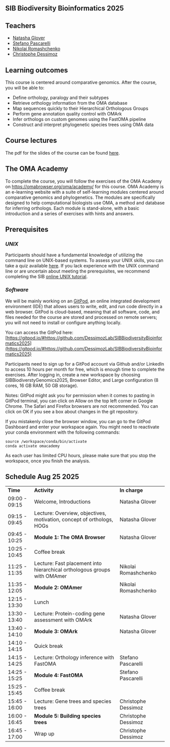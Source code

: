 ## SIB Biodiversity Bioinformatics 2025


## Teachers

* [Natasha Glover](https://lab.dessimoz.org/people/natasha_glover)
* [Stefano Pascarelli](mailto:Stefano.Pascarelli@unil.ch)
* [Nikolai Romashchenko](mailto:nikolai.romashchenko@unil.ch)
* [Christophe Dessimoz](https://www.sib.swiss/christophe-dessimoz-natasha-glover-group)


## Learning outcomes

This course is centered around comparative genomics. After the course, you will be able to:

* Define orthology, paralogy and their subtypes
* Retrieve orthology information from the OMA database
* Map sequences quickly to their Hierarchical Orthologous Groups
* Perform gene annotation quality control with OMArk
* Infer orthologs on custom genomes using the FastOMA pipeline
* Construct and interpret phylogenetic species trees using OMA data

## Course lectures

The pdf for the slides of the course can be found [here](https://github.com/DessimozLab/SIBBiodiversityBioinformatics2025/blob/main/Biodiversity%20bioinformatics%202025.pdf). 

## The OMA Academy

To complete the course, you will follow the exercises of the OMA Academy on https://omabrowser.org/oma/academy/ for this course. OMA Academy is an e-learning website with a suite of self-learning modules centered around comparative genomics and phylogenetics. The modules are specifically designed to help computational biologists use OMA, a method and database for inferring orthologs. Each module is stand-alone, with a basic introduction and a series of exercises with hints and answers.


## Prerequisites


### _UNIX_

Participants should have a fundamental knowledge of utilizing the command line on UNIX-based systems. To assess your UNIX skills, you can take a quiz available [here](https://docs.google.com/forms/d/e/1FAIpQLSd2BEWeOKLbIRGBT_aDEGPce1FOaVYBbhBiaqcaHoBKNB27MQ/viewform?usp=sf_link). If you lack experience with the UNIX command line or are uncertain about meeting the prerequisites, we recommend completing the SIB [online UNIX tutorial](https://edu.sib.swiss/pluginfile.php/2878/mod_resource/content/4/couselab-html/content.html). 


### _Software_

We will be mainly working on an [GitPod](https://gitpod.io/), an online integrated development environment (IDE) that allows users to write, edit, and run code directly in a web browser. GitPod is cloud-based, meaning that all software, code, and files needed for the course are stored and processed on remote servers; you will not need to install or configure anything locally.

You can access the GitPod here: [https://gitpod.io/#https://github.com/DessimozLab/SIBBiodiversityBioinformatics2025](https://gitpod.io/#https://github.com/DessimozLab/SIBBiodiversityBioinformatics2025) 

Participants need to sign up for a GitPod account via Github and/or LinkedIn to access 10 hours per month for free, which is enough time to complete the exercises. After logging in, create a new workspace by choosing SIBBiodiverstyGenomics2025, Browser Editor, and Large configuration (8 cores, 16 GB RAM, 50 GB storage). 

Notes: 
GitPod might ask you for permission when it comes to pasting in GitPod terminal, you can click on Allow on the top left corner in Google Chrome. The Safari and Firefox browsers are not recommended. 
You can click on OK if you see a box about changes in the git repository.

If you mistakenly close the browser window, you can go to the GitPod Dashboard and enter your workspace again. You might need to reactivate your conda environment with the following commands:
```
source /workspace/conda/bin/activate
conda activate omacademy
```
As each user has limited CPU hours, please make sure that you stop the workspace, once you finish the analysis.   


## Schedule Aug 25 2025


<table>
  <tr>
   <td><strong>Time</strong>
   </td>
   <td><strong>Activity</strong>
   </td>
   <td><strong>In charge</strong>
   </td>
  </tr>
  <tr>
   <td>09:00  - 09:15
   </td>
   <td>Welcome, Introductions
   </td>
   <td>Natasha Glover
   </td>
  </tr>
  <tr>
   <td>09:15 - 09:45
   </td>
   <td>Lecture: Overview, objectives, motivation, concept of orthologs, HOGs
   </td>
   <td>Natasha Glover
   </td>
  </tr>
  <tr>
   <td>09:45 - 10:25
   </td>
   <td><strong>Module 1: The OMA Browser</strong>
   </td>
   <td>Natasha Glover
   </td>
  </tr>
  <tr>
   <td>10:25 - 10:45
   </td>
   <td>Coffee break
   </td>
   <td>
   </td>
  </tr>
  <tr>
   <td>11:25 - 11:35
   </td>
   <td>Lecture: Fast placement into hierarchical orthologous groups with OMAmer
   </td>
   <td>Nikolai Romashchenko
   </td>
  </tr>
  <tr>
   <td>11:35 - 12:05
   </td>
   <td><strong>Module 2: OMAmer </strong>
   </td>
   <td>Nikolai Romashchenko
   </td>
  </tr>
  <tr>
   <td>12:15 - 13:30
   </td>
   <td>Lunch
   </td>
   <td>
   </td>
  </tr>
  <tr>
   <td>13:30 - 13:40
   </td>
   <td>Lecture: Protein-coding gene assessment with OMArk 
   </td>
   <td>Natasha Glover
   </td>
  </tr>
  <tr>
   <td>13:40 - 14:10 
   </td>
   <td><strong>Module 3: OMArk</strong>
   </td>
   <td>Natasha Glover
   </td>
  </tr>
  <tr>
   <td>14:10 - 14:15
   </td>
   <td>Quick break
   </td>
   <td>
   </td>
  </tr>
  <tr>
   <td>14:15 - 14:25
   </td>
   <td>Lecture: Orthology inference with FastOMA 
   </td>
   <td>Stefano Pascarelli
   </td> 
  </tr>
  <tr>
   <td>14:25 - 15:25
   </td>
   <td><strong>Module 4: FastOMA</strong> 
   </td>
   <td>Stefano Pascarelli
   </td>
  </tr>
  <tr>
   <td>15:25 - 15:45
   </td>
   <td>Coffee break
   </td>
   <td>
   </td>
  </tr>
  <tr>
   <td>15:45 - 16:00
   </td>
   <td>Lecture: Gene trees and species trees
   </td>
   <td>Christophe Dessimoz
   </td>
  </tr>
  <tr>
   <td>16:00 - 16:45
   </td>
   <td><strong>Module 5: Building species trees</strong>
   </td>
   <td>Christophe Dessimoz
   </td>
  </tr>
    <tr>
   <td>16:45 - 17:00
   </td>
   <td>Wrap up
   </td>
   <td>Christophe Dessimoz
   </td>
  </tr>
</table>


